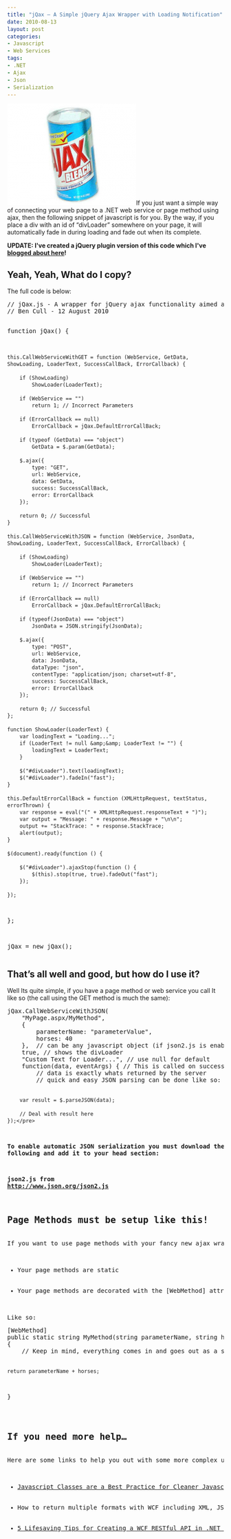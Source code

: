 ```yaml
---
title: "jQax – A Simple jQuery Ajax Wrapper with Loading Notification"
date: 2010-08-13
layout: post
categories:
- Javascript
- Web Services
tags:
- .NET
- Ajax
- Json
- Serialization
---
```


<a href="/wp-content/uploads/2010/08/ajax.png"><img class="alignright size-medium wp-image-95" title="I dont think this is quite what I meant" src="/wp-content/uploads/2010/08/ajax-300x235.png" alt="I dont think this is quite what I meant" width="300" height="235" /></a>If you just want a simple way of connecting your web page to a .NET web service or page method using ajax, then the following snippet of javascript is for you. By the way, if you place a div with an id of “divLoader” somewhere on your page, it will automatically fade in during loading and fade out when its complete.

<strong>UPDATE: I've created a jQuery plugin version of this code which I've <a title="jQax jQuery plugin – The jQuery plugin version of the jQax ajax wrapper" href="http://benjii.me/2010/08/jqax-jquery-plugin-the-jquery-plugin-version-of-the-jqax-ajax-wrapper/">blogged about here</a>!</strong>
<h2>Yeah, Yeah, What do I copy?</h2>
The full code is below:
<pre class="prettyprint">// jQax.js - A wrapper for jQuery ajax functionality aimed at .NET services and page methods
// Ben Cull - 12 August 2010

function jQax() {

    this.CallWebServiceWithGET = function (WebService, GetData, ShowLoading, LoaderText, SuccessCallBack, ErrorCallback) {

        if (ShowLoading)
            ShowLoader(LoaderText);

        if (WebService == "")
            return 1; // Incorrect Parameters

        if (ErrorCallback == null)
            ErrorCallback = jQax.DefaultErrorCallBack;

        if (typeof (GetData) === "object")
            GetData = $.param(GetData);

        $.ajax({
            type: "GET",
            url: WebService,
            data: GetData,
            success: SuccessCallBack,
            error: ErrorCallback
        });

        return 0; // Successful
    }

    this.CallWebServiceWithJSON = function (WebService, JsonData, ShowLoading, LoaderText, SuccessCallBack, ErrorCallback) {

        if (ShowLoading)
            ShowLoader(LoaderText);

        if (WebService == "")
            return 1; // Incorrect Parameters

        if (ErrorCallback == null)
            ErrorCallback = jQax.DefaultErrorCallBack;

        if (typeof(JsonData) === "object")
            JsonData = JSON.stringify(JsonData);

        $.ajax({
            type: "POST",
            url: WebService,
            data: JsonData,
            dataType: "json",
            contentType: "application/json; charset=utf-8",
            success: SuccessCallBack,
            error: ErrorCallback
        });

        return 0; // Successful
    };

    function ShowLoader(LoaderText) {
        var loadingText = "Loading...";
        if (LoaderText != null &amp;&amp; LoaderText != "") {
            loadingText = LoaderText;
        }

        $("#divLoader").text(loadingText);
        $("#divLoader").fadeIn("fast");
    }

    this.DefaultErrorCallBack = function (XMLHttpRequest, textStatus, errorThrown) {
        var response = eval("(" + XMLHttpRequest.responseText + ")");
        var output = "Message: " + response.Message + "\n\n";
        output += "StackTrace: " + response.StackTrace;
        alert(output);
    }

    $(document).ready(function () {

        $("#divLoader").ajaxStop(function () {
            $(this).stop(true, true).fadeOut("fast");
        });

    });

};

jQax = new jQax();</pre>
<h2>That’s all well and good, but how do I use it?</h2>
Well Its quite simple, if you have a page method or web service you call It like so (the call using the GET method is much the same):
<pre class="prettyprint">jQax.CallWebServiceWithJSON(
    "MyPage.aspx/MyMethod",
    {
        parameterName: "parameterValue",
        horses: 40
    },  // can be any javascript object (if json2.js is enabled), otherwise you must pass in a json string
    true, // shows the divLoader
    "Custom Text for Loader...", // use null for default
    function(data, eventArgs) { // This is called on success
        // data is exactly whats returned by the server
        // quick and easy JSON parsing can be done like so:

        var result = $.parseJSON(data);

        // Deal with result here
    });</pre>
<strong>To enable automatic JSON serialization you must download the following and add it to your head section:</strong>

<strong>json2.js from <a title="http://www.json.org/json2.js" href="http://www.json.org/json2.js">http://www.json.org/json2.js</a></strong>
<h2>Page Methods must be setup like this!</h2>
If you want to use page methods with your fancy new ajax wrapper, you need to ensure the following two things:
<ul>
	<li>Your page methods are static</li>
	<li>Your page methods are decorated with the [WebMethod] attribute, found in the System.Web.Services namespace</li>
</ul>
Like so:
<pre class="prettyprint">[WebMethod]
public static string MyMethod(string parameterName, string horses)
{
    // Keep in mind, everything comes in and goes out as a string

    return parameterName + horses;
}</pre>
<h2>If you need more help…</h2>
Here are some links to help you out with some more complex uses of the above code:
<ul>
	<li><a title="Javascript Classes are a Best Practice for Cleaner Javascript" href="http://benjii.me/2010/04/javascript-classes-are-a-best-practice-for-cleaner-javascript/" target="_blank">Javascript Classes are a Best Practice for Cleaner Javascript</a> – This explains why my javascript is laid out the way it is.</li>
	<li><a title="How to return multiple=" target="_blank">How to return multiple formats with WCF including XML, JSON and ATOM</a> – A very quick guide on how to return different formats with WCF (Web Services).</li>
	<li><a title="5 Lifesaving Tips for Creating a WCF RESTful API in .NET 4" href="http://benjii.me/2010/03/5-lifesaving-tips-for-creating-a-wcf-restful-api-in-net-4/" target="_blank">5 Lifesaving Tips for Creating a WCF RESTful API in .NET 4</a> – In case you are using WCF, here are some tips so you don’t go through the same pain I did.</li>
</ul>